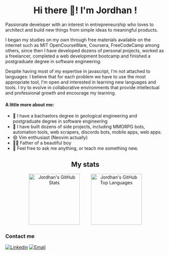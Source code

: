 <h1 align="center">Hi there 👋! I'm Jordhan !</h1>

Passionate developer with an interest in entrepreneurship who loves to architect and build new things from simple ideas to meaningful products.
 
I began my studies on my own through free materials available on the internet such as MIT OpenCourseWare, Coursera, FreeCodeCamp among others, since then I have developed dozens of personal projects, worked as a freelancer, completed a web development bootcamp and finished a postgraduate degree in software engineering.

Despite having most of my expertise in javascript, I'm not attached to languages: I believe that for each problem we have to use the most appropriate tool, I'm open and interested in learning new languages ​​and tools. I try to evolve in collaborative environments that provide intellectual and professional growth and encourage my learning.

#### A little more about me:

- 🔭 I have a bachaelors degree in geological engineering and postgraduate degree in software engineering
- 🌱 I have built dozens of side projects, including MMORPG bots, automation tools, web scrapers, discords bots, mobile apps, web apps.
- 😄 Vim enthusiast (Neovim actually)
- 👶🏼 Father of a beautiful boy 
- 💬 Feel free to ask me anything, or teach me something new.

<h2 align="center">My stats</h2>
<div align="center">
  <img height="160em;" alt="Jordhan's GitHub Stats" src="https://github-readme-stats.vercel.app/api?username=jordhan-carvalho&theme=gruvbox&count_private=true&show_icons=true&hide_border=true" />
   &nbsp  
   &nbsp
   &nbsp
   &nbsp
  <img height="160em;" alt="Jordhan's GitHub Top Languages" src="https://github-readme-stats.vercel.app/api/top-langs/?username=jordhan-carvalho&theme=gruvbox&hide=html,css&langs_count=8&layout=compact" />
</div>

<h3 align="left">Contact me</h2>

[![Linkedin](https://img.shields.io/badge/LinkedIn-0077B5?style=for-the-badge&logo=linkedin&logoColor=white)](https://www.linkedin.com/in/jordhan-carvalho/)
[![Email](https://img.shields.io/badge/Gmail-D14836?style=for-the-badge&logo=gmail&logoColor=white)](mailto:jordhan.rdz@gmail.com)


<!--
**Jordhan-Carvalho/Jordhan-Carvalho** is a ✨ _special_ ✨ repository because its `README.md` (this file) appears on your GitHub profile.

Here are some ideas to get you started:

- 🔭 I’m currently working on ...
- 🌱 I’m currently learning ...
- 👯 I’m looking to collaborate on ...
- 🤔 I’m looking for help with ...
- 💬 Ask me about ...
- 📫 How to reach me: ...
- 😄 Pronouns: ...
- ⚡ Fun fact: ...
-->
